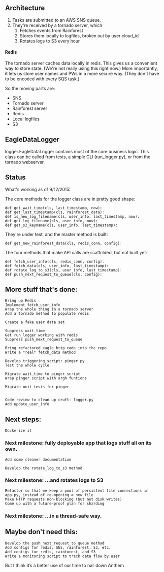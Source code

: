 
## Architecture

1. Tasks are submitted to an AWS SNS queue.
2. They're received by a tornado server, which
	1. Fetches events from Rainforest
	2. Stores them locally to logfiles, broken out by user cloud_id
	3. Rotates logs to S3 every hour


#### Redis
The tornado server caches data locally in redis.
This gives us a convenient way to store state. (We're not really using this right now.)
More importantly, it lets us store user names and PWs in a more secure way. (They don't have to be encoded with every SQS task.)


So the moving parts are:
* SNS
* Tornado server
* Rainforest server
* Redis
* Local logfiles
* S3


## EagleDataLogger
logger.EagleDataLogger contains most of the core business logic.
This class can be called from tests, a simple CLI (run_logger.py), or from the tornado webserver.




## Status

What's working as of 9/12/2015:

The core methods for the logger class are in pretty good shape:

	def get_wait_time(cls, last_timestamp, now):
	def get_last_timestamp(cls, rainforest_data):
	def is_new_log_filename(cls, user_info, last_timestamp, now):
	def get_log_filename(cls, user_info, now):
	def get_s3_keyname(cls, user_info, last_timestamp):

They're under test, and the master method is built:

	def get_new_rainforest_data(cls, redis_conn, config):

The four methods that make API calls are scaffolded, but not built yet:

	def fetch_user_info(cls, redis_conn, config):
	def fetch_data(cls, user_info, last_timestamp):
	def rotate_log_to_s3(cls, user_info, last_timestamp):
	def push_next_request_to_queue(cls, config):

## More stuff that's done:

	Bring up Redis
	Implement fetch_user_info
	Wrap the whole thing in a tornado server
	Add a tornado method to populate redis

	Create a fake user data set

	Suppress wait_time
	Get run_logger working with redis
	Suppress push_next_request_to_queue

	Bring refactored eagle_http code into the repo
	Write a *real* fetch_data method

	Develop triggering script: pinger.py
	Test the whole cycle

	Migrate wait_time to pinger script
	Wrap pinger script with argh funtions

	Migrate unit tests for pinger


	Code review to clean up cruft: logger.py
	Add update_user_info
	

## Next steps:

	Dockerize it

### Next milestone: fully deployable app that logs stuff all on its own.

	Add some cleaner documentation

	Develop the rotate_log_to_s3 method

### Next milestone: ...and rotates logs to S3

	Refactor so that we keep a pool of persistent file connections in app.py, instead of re-opening a new file 
	Make HTTP requests non-blocking (but not disk writes)
	Come up with a future-proof plan for sharding

### Next milestone: ...in a thread-safe way.

## Maybe don't need this:

	Develop the push_next_request_to_queue method
	Add configs for redis, SNS, rainforest, S3, etc.
	Add configs for redis, rainforest, and S3
	Write a monitoring script to track data flow by user







But I think it’s a better use of our time to nail down Anthem